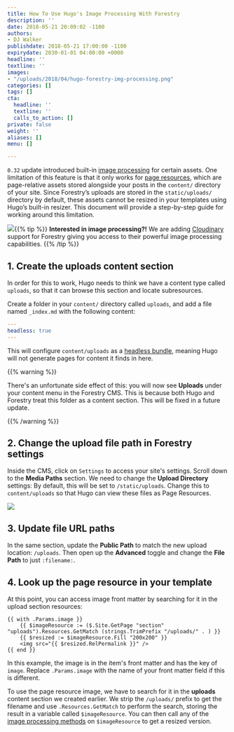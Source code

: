 ```yaml
---
title: How To Use Hugo's Image Processing With Forestry
description: ''
date: 2018-05-21 20:09:02 -1100
authors:
- DJ Walker
publishdate: 2018-05-21 17:00:00 -1100
expirydate: 2030-01-01 04:00:00 +0000
headline: ''
textline: ''
images:
- "/uploads/2018/04/hugo-forestry-img-processing.png"
categories: []
tags: []
cta:
  headline: ''
  textline: ''
  calls_to_action: []
private: false
weight: ''
aliases: []
menu: []

---
```

`0.32` update introduced built-in [image processing](https://gohugo.io/content-management/image-processing/) for certain assets. One limitation of this feature is that it only works for [page resources](https://gohugo.io/content-management/page-resources/), which are page-relative assets stored alongside your posts in the `content/` directory of your site. Since Forestry’s uploads are stored in the `static/uploads/` directory by default, these assets cannot be resized in your templates using Hugo’s built-in resizer. This document will provide a step-by-step guide for working around this limitation.

![](/uploads/2018/04/media-library-hugo-img-processing.png){{% tip %}} 
**Interested in image processing?!** We are adding [Cloudinary](https://cloudinary.com/) support for Forestry giving you access to their powerful image processing capabilities.
{{% /tip %}}<p>

## 1. Create the uploads content section

In order for this to work, Hugo needs to think we have a content type called `uploads`, so that it can browse this section and locate subresources.

Create a folder in your `content/` directory called `uploads`, and add a file named `_index.md` with the following content:

``` yaml
---
headless: true
---
```

This will configure `content/uploads` as a [headless bundle](https://gohugo.io/content-management/page-bundles/#headless-bundle), meaning Hugo will not generate pages for content it finds in here.

{{% warning %}}

There's an unfortunate side effect of this: you will now see **Uploads** under your content menu in the Forestry CMS. This is because both Hugo and Forestry treat this folder as a content section. This will be fixed in a future update.

{{% /warning %}}

## 2. Change the upload file path in Forestry settings

Inside the CMS, click on `Settings` to access your site's settings. Scroll down to the **Media Paths** section. We need to change the **Upload Directory** settings: By default, this will be set to `/static/uploads`. Change this to `content/uploads` so that Hugo can view these files as Page Resources.

![](/uploads/2018/05/media_paths_settings_ss.png)

## 3. Update file URL paths

In the same section, update the **Public Path** to match the new upload location: `/uploads`. Then open up the **Advanced** toggle and change the **File Path** to just `:filename:`.

## 4. Look up the page resource in your template

At this point, you can access image front matter by searching for it in the upload section resources:

```go-html-template
{{ with .Params.image }}
    {{ $imageResource := ($.Site.GetPage "section" "uploads").Resources.GetMatch (strings.TrimPrefix "/uploads/" . ) }}
    {{ $resized := $imageResource.Fill "200x200" }}
    <img src="{{ $resized.RelPermalink }}" />
{{ end }}
```

In this example, the image is in the item's front matter and has the key of `image`. Replace `.Params.image` with the name of your front matter field if this is different.

To use the page resource image, we have to search for it in the **uploads** content section we created earlier. We strip the `/uploads/` prefix to get the filename and use `.Resources.GetMatch` to perform the search, storing the result in a variable called `$imageResource`. You can then call any of the [image processing methods](https://gohugo.io/content-management/image-processing/#image-processing-methods) on `$imageResource` to get a resized version.